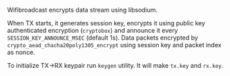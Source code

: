 Wifibroadcast encrypts data stream using libsodium. 

When TX starts, it generates session key, encrypts it using public key authenticated encryption (``cryptobox``) and announce it every ``SESSION_KEY_ANNOUNCE_MSEC`` (default 1s).  Data packets encrypted by ``crypto_aead_chacha20poly1305_encrypt`` using session key and packet index as nonce.  

To initialize TX->RX keypair run ``keygen`` utility. It will make ``tx.key`` and ``rx.key``.